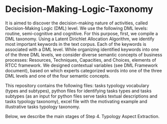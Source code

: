 # Decision-Making-Logic-Taxonomy
It is aimed to discover the decision-making nature of activities, called Decision-Making Logic (DML) level. We use the following DML levels: routine, semi-cognitive and cognitive. For this purpose, first, we compile a DML taxonomy. Using a Latent Dirichlet Allocation Algorithm, we identify most important keywords in the text corpus. Each of the keywords is associated with a DML level. While organizing identified keywords into one of the three DML levels, we consider diverse semantic concepts of business processes: Resources, Techniques, Capacities, and Choices, elements of RTCC framework. We designed contextual variables (see DML Framework document), based on which experts categorized words into one of the three DML levels and one of the four semantic concepts.

This repository contains the following files: tasks typology vocabulary (types and subtypes), python files for identifying tasks types and tasks subtypes (as an input for python files serve tasks textual descriptions and tasks typology taxonomy), excel file with the motivating example and illustrative tasks typology taxonomy.

Below, we describe the main stages of Step 4. Typology Aspect Extraction.
